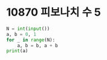# 10870 피보나치 수 5



```python
N = int(input())
a, b = 0, 1
for _ in range(N):
    a, b = b, a + b
print(a)
```

